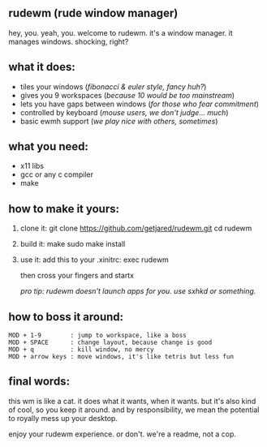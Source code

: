 rudewm (rude window manager)
-----------------------------

hey, you. yeah, you. welcome to rudewm.
it's a window manager. it manages windows. shocking, right?

what it does:
-------------
- tiles your windows (*fibonacci & euler style, fancy huh?*)
- gives you 9 workspaces (*because 10 would be too mainstream*)
- lets you have gaps between windows (*for those who fear commitment*)
- controlled by keyboard (*mouse users, we don't judge... much*)
- basic ewmh support (*we play nice with others, sometimes*)

what you need:
--------------
- x11 libs
- gcc or any c compiler
- make

how to make it yours:
---------------------
1. clone it:
   git clone https://github.com/getjared/rudewm.git
   cd rudewm

2. build it:
   make
   sudo make install

3. use it:
   add this to your .xinitrc:
   exec rudewm

   then cross your fingers and startx
   
   
   *pro tip: rudewm doesn't launch apps for you. use sxhkd or something.*
   

how to boss it around:
----------------------
```
MOD + 1-9        : jump to workspace, like a boss
MOD + SPACE      : change layout, because change is good
MOD + q          : kill window, no mercy
MOD + arrow keys : move windows, it's like tetris but less fun
```

final words:
------------
this wm is like a cat. it does what it wants, when it wants.
but it's also kind of cool, so you keep it around.
and by responsibility, we mean the potential to royally mess up your desktop.

enjoy your rudewm experience. or don't. we're a readme, not a cop.

